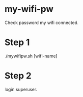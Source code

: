 # my-wifi-pw
Check password my wifi connected.

# Step 1
./mywifipw.sh [wifi-name]
# Step 2
login superuser.
